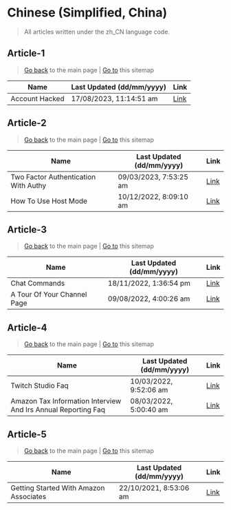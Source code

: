# Chinese (Simplified, China)
> All articles written under the zh_CN language code. 

## Article-1
> [Go back](../README.md) to the main page | [Go to](https://help.twitch.tv/s/sitemap-topicarticle-1.xml) this sitemap

| Name           | Last Updated (dd/mm/yyyy) | Link                                                                    |
|----------------|---------------------------|-------------------------------------------------------------------------|
| Account Hacked | 17/08/2023, 11:14:51 am   | [Link](https://help.twitch.tv/s/article/account-hacked?language=zh_CN)  |



## Article-2
> [Go back](../README.md) to the main page | [Go to](https://help.twitch.tv/s/sitemap-topicarticle-2.xml) this sitemap

| Name                                 | Last Updated (dd/mm/yyyy) | Link                                                                                          |
|--------------------------------------|---------------------------|-----------------------------------------------------------------------------------------------|
| Two Factor Authentication With Authy | 09/03/2023, 7:53:25 am    | [Link](https://help.twitch.tv/s/article/two-factor-authentication-with-authy?language=zh_CN)  |
| How To Use Host Mode                 | 10/12/2022, 8:09:10 am    | [Link](https://help.twitch.tv/s/article/how-to-use-host-mode?language=zh_CN)                  |



## Article-3
> [Go back](../README.md) to the main page | [Go to](https://help.twitch.tv/s/sitemap-topicarticle-3.xml) this sitemap

| Name                        | Last Updated (dd/mm/yyyy) | Link                                                                                 |
|-----------------------------|---------------------------|--------------------------------------------------------------------------------------|
| Chat Commands               | 18/11/2022, 1:36:54 pm    | [Link](https://help.twitch.tv/s/article/chat-commands?language=zh_CN)                |
| A Tour Of Your Channel Page | 09/08/2022, 4:00:26 am    | [Link](https://help.twitch.tv/s/article/a-tour-of-your-channel-page?language=zh_CN)  |



## Article-4
> [Go back](../README.md) to the main page | [Go to](https://help.twitch.tv/s/sitemap-topicarticle-4.xml) this sitemap

| Name                                                          | Last Updated (dd/mm/yyyy) | Link                                                                                                                   |
|---------------------------------------------------------------|---------------------------|------------------------------------------------------------------------------------------------------------------------|
| Twitch Studio Faq                                             | 10/03/2022, 9:52:06 am    | [Link](https://help.twitch.tv/s/article/twitch-studio-faq?language=zh_CN)                                              |
| Amazon Tax Information Interview And Irs Annual Reporting Faq | 08/03/2022, 5:00:40 am    | [Link](https://help.twitch.tv/s/article/amazon-tax-information-interview-and-irs-annual-reporting-faq?language=zh_CN)  |



## Article-5
> [Go back](../README.md) to the main page | [Go to](https://help.twitch.tv/s/sitemap-topicarticle-5.xml) this sitemap

| Name                                   | Last Updated (dd/mm/yyyy) | Link                                                                                            |
|----------------------------------------|---------------------------|-------------------------------------------------------------------------------------------------|
| Getting Started With Amazon Associates | 22/10/2021, 8:53:06 am    | [Link](https://help.twitch.tv/s/article/getting-started-with-amazon-associates?language=zh_CN)  |



